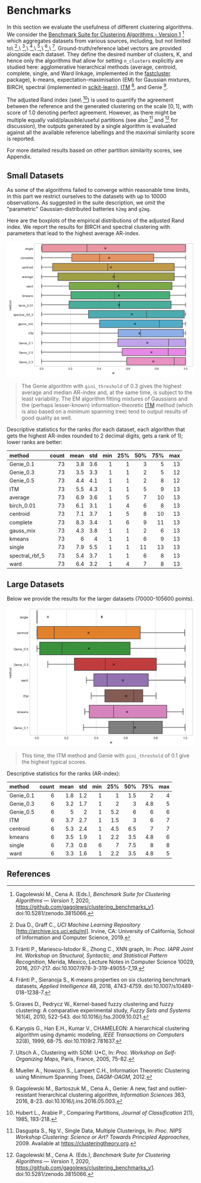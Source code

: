 # Benchmarks

In this section we evaluate the usefulness of different clustering algorithms.
We consider the [Benchmark Suite for Clustering Algorithms - Version 1](https://github.com/gagolews/clustering_benchmarks_v1)
[^6] which aggregates datasets from various sources, including, but
not limited to\ [^2],\ [^3],\ [^4],\ [^7],\ [^9],\ [^11].
Ground-truth/reference label vectors are provided alongside each dataset.
They define the desired number of clusters, K, and hence only the algorithms
that allow for setting `n_clusters` explicitly are studied here:
agglomerative hierarchical methods
(average, centroid, complete, single, and Ward linkage,
implemented in the [fastcluster](http://www.danifold.net/fastcluster.html)
package), k-means, expectation-maximisation (EM) for Gaussian mixtures,
BIRCH, spectral (implemented in [scikit-learn](https://scikit-learn.org/)),
[ITM](https://github.com/amueller/information-theoretic-mst) [^10],
and Genie [^5].

The adjusted Rand index (see\ [^8]) is used to quantify the agreement
between the reference and the generated clustering on the scale $[0,1]$,
with score of 1.0 denoting perfect agreement.
However, as there might be multiple equally valid/plausible/useful partitions
(see also [^1] and [^6] for discussion),
the outputs generated by a single algorithm is evaluated against
all the available reference labellings and the maximal similarity score
is reported.

For more detailed results based on other partition similarity scores,
see Appendix.









Small Datasets
--------------

As some of the algorithms failed to converge within reasonable time limits,
in this part we restrict ourselves to the datasets with up to 10000 observations.
As suggested in the suite description,
we omit the "parametric" Gaussian-distributed batteries `h2mg` and `g2mg`.

Here are the boxplots of the empirical distributions of the adjusted Rand index.
We report the results for BIRCH and spectral clustering with parameters
that lead to the highest average AR-index.







![Distribution of the AR-index for each algorithm (small datasets).](figures_benchmarks_ar/plot_small-1.png)

> The Genie algorithm with `gini_threshold` of 0.3 gives the highest average
and median AR-index and, at the same time, is subject to the least variability.
The EM algorithm fitting mixtures of Gaussians and the (perhaps lesser-known)
information-theoretic [ITM](https://github.com/amueller/information-theoretic-mst)
method (which is also based on a minimum spanning tree)
tend to output results of good quality as well.




Descriptive statistics for the ranks (for each dataset,
each algorithm that gets the highest AR-index rounded to 2 decimal digits,
gets a rank of 1); lower ranks are better:

| method         |   count |   mean |   std |   min |   25% |   50% |   75% |   max |
|:---------------|--------:|-------:|------:|------:|------:|------:|------:|------:|
| Genie_0.1      |      73 |    3.8 |   3.6 |     1 |     1 |     3 |     5 |    13 |
| Genie_0.3      |      73 |    3.5 |   3.3 |     1 |     1 |     2 |     5 |    12 |
| Genie_0.5      |      73 |    4.4 |   4.1 |     1 |     1 |     2 |     8 |    12 |
| ITM            |      73 |    5.5 |   4.3 |     1 |     1 |     5 |     9 |    13 |
| average        |      73 |    6.9 |   3.6 |     1 |     5 |     7 |    10 |    13 |
| birch_0.01     |      73 |    6.1 |   3.1 |     1 |     4 |     6 |     8 |    13 |
| centroid       |      73 |    7.1 |   3.7 |     1 |     5 |     8 |    10 |    13 |
| complete       |      73 |    8.3 |   3.4 |     1 |     6 |     9 |    11 |    13 |
| gauss_mix      |      73 |    4.3 |   3.8 |     1 |     1 |     2 |     6 |    13 |
| kmeans         |      73 |    6   |   4   |     1 |     1 |     6 |     9 |    13 |
| single         |      73 |    7.9 |   5.5 |     1 |     1 |    11 |    13 |    13 |
| spectral_rbf_5 |      73 |    5.4 |   3.7 |     1 |     1 |     6 |     8 |    13 |
| ward           |      73 |    6.4 |   3.2 |     1 |     4 |     7 |     8 |    13 |


Large Datasets
--------------

Below we provide the results for the larger datasets (70000-105600 points).






![Distribution of the AR-index for each algorithm (large datasets).](figures_benchmarks_ar/plot_large-1.png)

> This time, the ITM method and Genie with `gini_threshold` of 0.1 give
the highest typical scores.


Descriptive statistics for the ranks (AR-index):

| method    |   count |   mean |   std |   min |   25% |   50% |   75% |   max |
|:----------|--------:|-------:|------:|------:|------:|------:|------:|------:|
| Genie_0.1 |       6 |    1.8 |   1.2 |     1 |   1   |   1.5 |   2   |     4 |
| Genie_0.3 |       6 |    3.2 |   1.7 |     1 |   2   |   3   |   4.8 |     5 |
| Genie_0.5 |       6 |    5   |   2   |     1 |   5.2 |   6   |   6   |     6 |
| ITM       |       6 |    3.7 |   2.7 |     1 |   1.5 |   3   |   6   |     7 |
| centroid  |       6 |    5.3 |   2.4 |     1 |   4.5 |   6.5 |   7   |     7 |
| kmeans    |       6 |    3.5 |   1.9 |     1 |   2.2 |   3.5 |   4.8 |     6 |
| single    |       6 |    7.3 |   0.8 |     6 |   7   |   7.5 |   8   |     8 |
| ward      |       6 |    3.3 |   1.6 |     1 |   2.2 |   3.5 |   4.8 |     5 |





References
----------

[^1]: Dasgupta S., Ng V., Single Data, Multiple Clusterings,
In: *Proc. NIPS Workshop Clustering: Science or Art? Towards
Principled Approaches*, 2009. Available at https://clusteringtheory.org.

[^2]: Dua D., Graff C., *UCI Machine Learning Repository*
[http://archive.ics.uci.edu/ml]. Irvine, CA: University of California,
School of Information and Computer Science, 2019.

[^3]: Fränti P., Mariescu-Istodor R., Zhong C., XNN graph,
In: *Proc. IAPR Joint Int. Workshop on Structural, Syntactic,
and Statistical Pattern Recognition*, Merida, Mexico,
Lecture Notes in Computer Science 10029, 2016, 207-217.
doi:10.1007/978-3-319-49055-7_19.

[^4]: Fränti P., Sieranoja S., K-means properties on six clustering benchmark
datasets, *Applied Intelligence* 48, 2018, 4743-4759.
doi:10.1007/s10489-018-1238-7.

[^5]: Gagolewski M., Bartoszuk M., Cena A.,  Genie: A new, fast and
outlier-resistant hierarchical clustering algorithm,
*Information Sciences* 363, 2016, 8-23. doi:10.1016/j.ins.2016.05.003.

[^6]: Gagolewski M., Cena A. (Eds.), *Benchmark Suite for Clustering Algorithms — Version 1*,
2020, https://github.com/gagolews/clustering_benchmarks_v1. doi:10.5281/zenodo.3815066.

[^7]: Graves D., Pedrycz W., Kernel-based fuzzy clustering and fuzzy clustering:
A comparative experimental study, *Fuzzy Sets and Systems* 161(4), 2010,
522-543. doi:10.1016/j.fss.2009.10.021.

[^8]: Hubert L., Arabie P., Comparing Partitions, *Journal of Classification* 2(1),
1985, 193-218.

[^9]: Karypis G., Han E.H., Kumar V., CHAMELEON: A hierarchical clustering
algorithm using dynamic modeling, *IEEE Transactions on Computers* 32(8),
1999, 68-75. doi:10.1109/2.781637.

[^10]: Mueller A., Nowozin S., Lampert C.H.,
Information Theoretic Clustering using Minimum Spanning Trees,
*DAGM-OAGM*, 2012.

[^11]: Ultsch A., Clustering with SOM: U*C,
In: *Proc. Workshop on Self-Organizing Maps*, Paris, France, 2005, 75-82.
